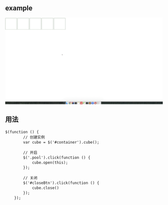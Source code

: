 ## example 

![image](./QokvXVEzMp.gif)

## 用法

```
$(function () {
        // 创建实例
        var cube = $('#container').cube();

        // 开启
        $('.pool').click(function () {
            cube.open(this);
        });

        // 关闭
        $('#closeBtn').click(function () {
            cube.close()
        });
    });
```